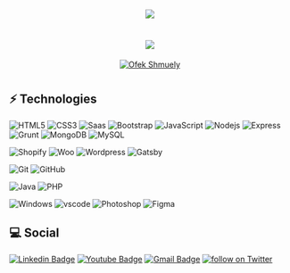 <h1 align="center"><img src="https://visitor-badge.laobi.icu/badge?page_id=ofekshmuely"/> </h1>




<h1 align="center"><img src="https://github.com/ofekshmuely/ofekshmuely/blob/master/assets/text.png?raw=true"/> </h1>





<p align="center">
<a href="https://github.com/ofekshmuely/my-avatar"><img src="https://pbs.twimg.com/profile_banners/876106701895847936/1594601562/1500x500" alt="Ofek Shmuely" ></a>
</p>

<h1 align="center">
</h1>






## ⚡ Technologies

![HTML5](https://img.shields.io/badge/-HTML5-E34F26?style=flat-square&logo=html5&logoColor=white)
![CSS3](https://img.shields.io/badge/-CSS3-1572B6?style=flat-square&logo=css3)
![Saas](https://img.shields.io/badge/-Saas-cc6699?style=flat-square&logo=sass&labelColor=black)
![Bootstrap](https://img.shields.io/badge/-Bootstrap-563D7C?style=flat-square&logo=bootstrap&labelColor=black)
![JavaScript](https://img.shields.io/badge/-JavaScript-F7DF1E?style=flat-square&logo=javascript&labelColor=black)
![Nodejs](https://img.shields.io/badge/-Nodejs-black?style=flat-square&logo=Node.js&labelColor=black)
![Express](https://img.shields.io/badge/-Express-black?style=flat-square&logo=Express&labelColor=black)
![Grunt](https://img.shields.io/badge/-Grunt-FBA919?style=flat-square&logo=Grunt&labelColor=FBA919&logoColor=black)
![MongoDB](https://img.shields.io/badge/-MongoDB-47A248?style=flat-square&logo=MongoDB&labelColor=black)
![MySQL](https://img.shields.io/badge/-MySQL-black?style=flat-square&logo=MySQL&labelColor=black)

![Shopify](https://img.shields.io/badge/-Shopify-black?style=flat-square&logo=Shopify&labelColor=black)
![Woo](https://img.shields.io/badge/-WooCommerce-black?style=flat-square&logo=Woo&labelColor=black)
![Wordpress](https://img.shields.io/badge/-Wordpress-black?style=flat-square&logo=Wordpress&labelColor=black)
![Gatsby](https://img.shields.io/badge/-Gatsby-black?style=flat-square&logo=Gatsby&labelColor=black)

![Git](https://img.shields.io/badge/-Git-black?style=flat-square&logo=git&labelColor=black)
![GitHub](https://img.shields.io/badge/-GitHub-181717?style=flat-square&logo=github&labelColor=black)

![Java](https://img.shields.io/badge/-Java-f89820?style=flat-square&logo=Java&labelColor=f89820&logoColor=black)
![PHP](https://img.shields.io/badge/-PHP-7377AD?style=flat-square&logo=PHP&labelColor=7377AD&logoColor=black)


![Windows](https://img.shields.io/badge/-Windows-black?style=flat-square&logo=Windows&labelColor=0078d7)
![vscode](https://img.shields.io/badge/-Visual%20Studio%20Code-black?style=flat-square&logo=Visual%20Studio%20Code&labelColor=0078d7)
![Photoshop](https://img.shields.io/badge/-Adobe%20Photoshop-black?style=flat-square&logo=Adobe%20Photoshop&labelColor=0078d7&logoColor=white)
![Figma](https://img.shields.io/badge/-Figma-black?style=flat-square&logo=Figma&labelColor=0078d7&logoColor=white)



## 💻 Social

<p align="center">

[![Linkedin Badge](https://img.shields.io/badge/-Ofek%20Shmuely-blue?style=flat-square&logo=Linkedin&logoColor=white&link=https://www.linkedin.com/in/ofeks)](https://www.linkedin.com/in/ofeks/)
[![Youtube Badge](https://img.shields.io/badge/-Ofeks-darkred?style=flat-square&logo=youtube&logoColor=white&link=https://www.youtube.com/c/koolkanna)](https://www.youtube.com/ofek15)
[![Gmail Badge](https://img.shields.io/badge/-hire@ofek.xyz-c14438?style=flat-square&logo=Gmail&logoColor=white&link=mailto:hire@ofek.xyz)](mailto:hire@ofek.xyz)
<a href="https://twitter.com/intent/follow?screen_name=ofek_shmuely"> <img src="https://img.shields.io/twitter/follow/ofek_shmuely?style=social&logo=twitter" alt="follow on Twitter"></a>

